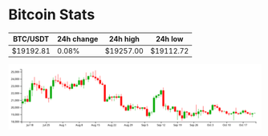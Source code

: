 # Bitcoin Stats

BTC/USDT|24h change|24h high|24h low|
|---|---|---|---|
|$19192.81|0.08%|$19257.00|$19112.72|

<img src="./chart.svg">
